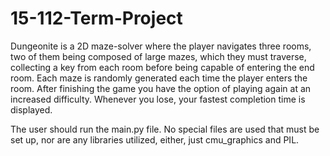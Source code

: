 # 15-112-Term-Project

Dungeonite is a 2D maze-solver where the player navigates three rooms, two of them being composed of large mazes, which they must traverse, collecting a key from each room before being capable of entering the end room. Each maze is randomly generated each time the player enters the room. After finishing the game you have the option of playing again at an increased difficulty. Whenever you lose, your fastest completion time is displayed. 

The user should run the main.py file. No special files are used that must be set up, nor are any libraries utilized, either, just cmu_graphics and PIL. 


